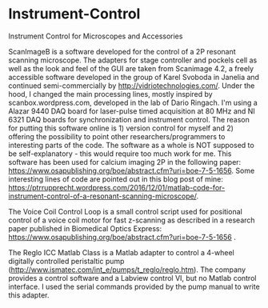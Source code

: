 # Instrument-Control
Instrument Control for Microscopes and Accessories

ScanImageB is a software developed for the control of a 2P resonant scanning microscope. The adapters for stage controller and pockels cell as well as the look and feel of the GUI are taken from Scanimage 4.2, a freely accessible software developed in the group of Karel Svoboda in Janelia and continued semi-commercially by http://vidriotechnologies.com/.
Under the hood, I changed the main processing lines, mostly inspired by scanbox.wordpress.com, developed in the lab of Dario Ringach. I'm using a Alazar 9440 DAQ board for laser-pulse timed acquisition at 80 MHz and NI 6321 DAQ boards for synchronization and instrument control.
The reason for putting this software online is 1) version control for myself and 2) offering the possibility to point other researchers/programmers to interesting parts of the code. The software as a whole is NOT supposed to be self-explanatory - this would require too much work for me.
This software has been used for calcium imaging 2P in the following paper: https://www.osapublishing.org/boe/abstract.cfm?uri=boe-7-5-1656. Some interesting lines of code are pointed out in this blog post of mine: https://ptrrupprecht.wordpress.com/2016/12/01/matlab-code-for-instrument-control-of-a-resonant-scanning-microscope/.

The Voice Coil Control Loop is a small control script used for positional control of a voice coil motor for fast z-scanning as described in a research paper published in Biomedical Optics Express: https://www.osapublishing.org/boe/abstract.cfm?uri=boe-7-5-1656 .

The Reglo ICC Matlab Class is a Matlab adapter to control a 4-wheel digitally controlled peristaltic pump (http://www.ismatec.com/int_e/pumps/t_reglo/reglo.htm). The company provides a control software and a Labview control VI, but no Matlab control interface. I used the serial commands provided by the pump manual to write this adapter.
